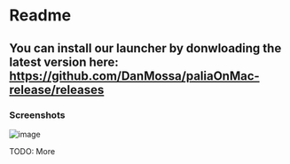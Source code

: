 # Readme

## You can install our launcher by donwloading the latest version here: https://github.com/DanMossa/paliaOnMac-release/releases

### Screenshots
![image](https://github.com/DanMossa/paliaOnMac-release/assets/10294777/f8e6984b-9101-4a99-b680-50a43c193524)


TODO: More
